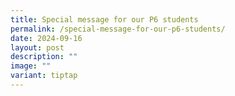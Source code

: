 ```yaml
---
title: Special message for our P6 students
permalink: /special-message-for-our-p6-students/
date: 2024-09-16
layout: post
description: ""
image: ""
variant: tiptap
---
```

